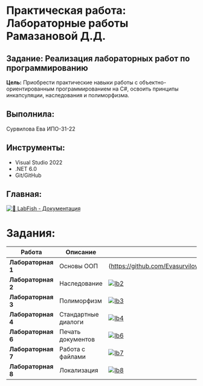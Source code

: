 # Практическая работа: Лабораторные работы Рамазановой Д.Д.

## Задание: Реализация лабораторных работ по программированию
**Цель:** Приобрести практические навыки работы с объектно-ориентированным программированием на C#, освоить принципы инкапсуляции, наследования и полиморфизма.

## Выполнила:
Сурвилова Ева ИПО-31-22

## Инструменты:
- Visual Studio 2022
- .NET 6.0
- Git/GitHub

## Главная:
[![🐠 LabFish - Документация](https://img.shields.io/badge/🐠_LabFish_-_Документация-4285F4?style=for-the-badge&logo=github&logoColor=white)](https://github.com/Evasurvilova/labfish/blob/main/README.md)

# Задания:
| Работа | Описание | Ссылка |
|--------|----------|--------|
| **Лабораторная 1** | Основы ООП | (https://github.com/Evasurvilova/labfish/tree/main/%D0%A1%D1%83%D1%80%D0%B2%D0%B8%D0%BB%D0%BE%D0%B2%D0%B0/lb1) |
| **Лабораторная 2** | Наследование | [![lb2](https://img.shields.io/badge/🧬_Код-4285F4?style=flat-square)](lb2) |
| **Лабораторная 3** | Полиморфизм | [![lb3](https://img.shields.io/badge/🔄_Код-4285F4?style=flat-square)](lb3) |
| **Лабораторная 4** | Стандартные диалоги | [![lb4](https://img.shields.io/badge/💬_Код-4285F4?style=flat-square)](lb4/TestStandartDialog) |
| **Лабораторная 6** | Печать документов | [![lb6](https://img.shields.io/badge/🖨️_Код-4285F4?style=flat-square)](lb6/WinPrint) |
| **Лабораторная 7** | Работа с файлами | [![lb7](https://img.shields.io/badge/📂_Код-4285F4?style=flat-square)](lb7) |
| **Лабораторная 8** | Локализация | [![lb8](https://img.shields.io/badge/🌐_Код-4285F4?style=flat-square)](lb8/WinLanguage) |
